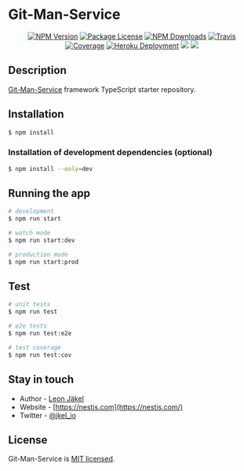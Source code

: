 # Git-Man-Service
<p align="center">
  <a href="https://www.npmjs.com/~nestjscore"><img src="https://img.shields.io/npm/v/@nestjs/core.svg" alt="NPM Version" /></a>
  <a href="https://www.npmjs.com/~nestjscore"><img src="https://img.shields.io/npm/l/@nestjs/core.svg" alt="Package License" /></a>
  <a href="https://www.npmjs.com/~nestjscore"><img src="https://img.shields.io/npm/dm/@nestjs/core.svg" alt="NPM Downloads" /></a>
  <a href="https://travis-ci.org/nestjs/nest"><img src="https://api.travis-ci.org/nestjs/nest.svg?branch=master" alt="Travis" /></a>
  <a href="https://coveralls.io/github/nestjs/nest?branch=master"><img src="https://coveralls.io/repos/github/nestjs/nest/badge.svg?branch=master#5" alt="Coverage" /></a>
  <a href="https://git-man-service.herokuapp.com/api"><img src="http://heroku-badge.herokuapp.com/?app=git-man-service&root=api/index.html" alt="Heroku Deployment" /></a>
  <a href="https://paypal.me/LeonJaekel"><img src="https://img.shields.io/badge/Donate-PayPal-dc3d53.svg"/></a>
  <a href="https://twitter.com/jkel_io"><img src="https://img.shields.io/twitter/follow/nestframework.svg?style=social&label=Follow"></a>
</p>

## Description

[Git-Man-Service](https://github.com/nestjs/nest) framework TypeScript starter repository.

## Installation

```bash
$ npm install
```

### Installation of development dependencies (optional)

```bash
$ npm install --only=dev
```

## Running the app

```bash
# development
$ npm run start

# watch mode
$ npm run start:dev

# production mode
$ npm run start:prod
```

## Test

```bash
# unit tests
$ npm run test

# e2e tests
$ npm run test:e2e

# test coverage
$ npm run test:cov
```

## Stay in touch

- Author - [Leon Jäkel](https://jkel.io)
- Website - [https://nestjs.com](https://nestjs.com/)
- Twitter - [@jkel_io](https://twitter.com/jkel_io)

## License

Git-Man-Service is [MIT licensed](LICENSE).
